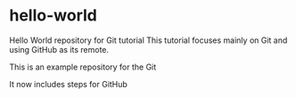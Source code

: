 # hello-world
Hello World repository for Git tutorial
This tutorial focuses mainly on Git and using GitHub as its remote.

This is an example repository for the Git 

It now includes steps for GitHub

